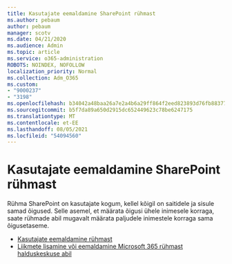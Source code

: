 ```yaml
---
title: Kasutajate eemaldamine SharePoint rühmast
ms.author: pebaum
author: pebaum
manager: scotv
ms.date: 04/21/2020
ms.audience: Admin
ms.topic: article
ms.service: o365-administration
ROBOTS: NOINDEX, NOFOLLOW
localization_priority: Normal
ms.collection: Adm_O365
ms.custom:
- "9000237"
- "3198"
ms.openlocfilehash: b34042a48baa26a7e2a4b6a29ff864f2eed823893d76fb8837704769b0ce5166
ms.sourcegitcommit: b5f7da89a650d2915dc652449623c78be6247175
ms.translationtype: MT
ms.contentlocale: et-EE
ms.lasthandoff: 08/05/2021
ms.locfileid: "54094560"
---
```

# <a name="remove-users-from-a-sharepoint-group"></a>Kasutajate eemaldamine SharePoint rühmast

Rühma SharePoint on kasutajate kogum, kellel kõigil on saitidele ja sisule samad õigused. Selle asemel, et määrata õigusi ühele inimesele korraga, saate rühmade abil mugavalt määrata paljudele inimestele korraga sama õigusetaseme.

- [Kasutajate eemaldamine rühmast](https://docs.microsoft.com/sharepoint/customize-sharepoint-site-permissions#remove-users-from-a-group)
- [Liikmete lisamine või eemaldamine Microsoft 365 rühmast halduskeskuse abil](https://docs.microsoft.com/microsoft-365/admin/create-groups/add-or-remove-members-from-groups)
